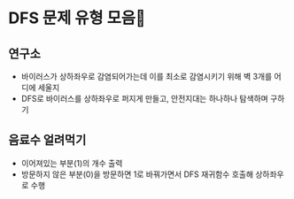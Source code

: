 # DFS 문제 유형 모음📝

## 연구소
- 바이러스가 상하좌우로 감염되어가는데 이를 최소로 감염시키기 위해 벽 3개를 어디에 세울지 
- DFS로 바이러스를 상하좌우로 퍼지게 만들고, 안전지대는 하나하나 탐색하며 구하기 


## 음료수 얼려먹기
- 이어져있는 부분(1)의 개수 출력
- 방문하지 않은 부분(0)을 방문하면 1로 바꿔가면서 DFS 재귀함수 호출해 상하좌우로 수행
